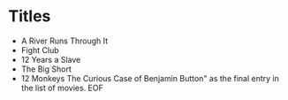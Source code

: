 # Titles
 
- A River Runs Through It
- Fight Club
- 12 Years a Slave
- The Big Short
- 12 Monkeys
The Curious Case of Benjamin Button" as the final entry in the list of movies.
EOF
